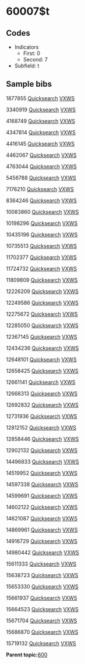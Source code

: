 # 60007$t

## Codes

-   Indicators
    -   First: 0
    -   Second: 7
-   Subfield: t

## Sample bibs

1877855 [Quicksearch](https://search.library.yale.edu/catalog/1877855) [VXWS](http://prodorbis.library.yale.edu:7014/vxws/GetHoldingsService?bibId=1877855)

3340919 [Quicksearch](https://search.library.yale.edu/catalog/3340919) [VXWS](http://prodorbis.library.yale.edu:7014/vxws/GetHoldingsService?bibId=3340919)

4168749 [Quicksearch](https://search.library.yale.edu/catalog/4168749) [VXWS](http://prodorbis.library.yale.edu:7014/vxws/GetHoldingsService?bibId=4168749)

4347814 [Quicksearch](https://search.library.yale.edu/catalog/4347814) [VXWS](http://prodorbis.library.yale.edu:7014/vxws/GetHoldingsService?bibId=4347814)

4416145 [Quicksearch](https://search.library.yale.edu/catalog/4416145) [VXWS](http://prodorbis.library.yale.edu:7014/vxws/GetHoldingsService?bibId=4416145)

4462067 [Quicksearch](https://search.library.yale.edu/catalog/4462067) [VXWS](http://prodorbis.library.yale.edu:7014/vxws/GetHoldingsService?bibId=4462067)

4763044 [Quicksearch](https://search.library.yale.edu/catalog/4763044) [VXWS](http://prodorbis.library.yale.edu:7014/vxws/GetHoldingsService?bibId=4763044)

5456788 [Quicksearch](https://search.library.yale.edu/catalog/5456788) [VXWS](http://prodorbis.library.yale.edu:7014/vxws/GetHoldingsService?bibId=5456788)

7176210 [Quicksearch](https://search.library.yale.edu/catalog/7176210) [VXWS](http://prodorbis.library.yale.edu:7014/vxws/GetHoldingsService?bibId=7176210)

8364246 [Quicksearch](https://search.library.yale.edu/catalog/8364246) [VXWS](http://prodorbis.library.yale.edu:7014/vxws/GetHoldingsService?bibId=8364246)

10083860 [Quicksearch](https://search.library.yale.edu/catalog/10083860) [VXWS](http://prodorbis.library.yale.edu:7014/vxws/GetHoldingsService?bibId=10083860)

10198296 [Quicksearch](https://search.library.yale.edu/catalog/10198296) [VXWS](http://prodorbis.library.yale.edu:7014/vxws/GetHoldingsService?bibId=10198296)

10435196 [Quicksearch](https://search.library.yale.edu/catalog/10435196) [VXWS](http://prodorbis.library.yale.edu:7014/vxws/GetHoldingsService?bibId=10435196)

10735513 [Quicksearch](https://search.library.yale.edu/catalog/10735513) [VXWS](http://prodorbis.library.yale.edu:7014/vxws/GetHoldingsService?bibId=10735513)

11702377 [Quicksearch](https://search.library.yale.edu/catalog/11702377) [VXWS](http://prodorbis.library.yale.edu:7014/vxws/GetHoldingsService?bibId=11702377)

11724732 [Quicksearch](https://search.library.yale.edu/catalog/11724732) [VXWS](http://prodorbis.library.yale.edu:7014/vxws/GetHoldingsService?bibId=11724732)

11809809 [Quicksearch](https://search.library.yale.edu/catalog/11809809) [VXWS](http://prodorbis.library.yale.edu:7014/vxws/GetHoldingsService?bibId=11809809)

12226209 [Quicksearch](https://search.library.yale.edu/catalog/12226209) [VXWS](http://prodorbis.library.yale.edu:7014/vxws/GetHoldingsService?bibId=12226209)

12249586 [Quicksearch](https://search.library.yale.edu/catalog/12249586) [VXWS](http://prodorbis.library.yale.edu:7014/vxws/GetHoldingsService?bibId=12249586)

12275672 [Quicksearch](https://search.library.yale.edu/catalog/12275672) [VXWS](http://prodorbis.library.yale.edu:7014/vxws/GetHoldingsService?bibId=12275672)

12285050 [Quicksearch](https://search.library.yale.edu/catalog/12285050) [VXWS](http://prodorbis.library.yale.edu:7014/vxws/GetHoldingsService?bibId=12285050)

12367145 [Quicksearch](https://search.library.yale.edu/catalog/12367145) [VXWS](http://prodorbis.library.yale.edu:7014/vxws/GetHoldingsService?bibId=12367145)

12434236 [Quicksearch](https://search.library.yale.edu/catalog/12434236) [VXWS](http://prodorbis.library.yale.edu:7014/vxws/GetHoldingsService?bibId=12434236)

12648101 [Quicksearch](https://search.library.yale.edu/catalog/12648101) [VXWS](http://prodorbis.library.yale.edu:7014/vxws/GetHoldingsService?bibId=12648101)

12658425 [Quicksearch](https://search.library.yale.edu/catalog/12658425) [VXWS](http://prodorbis.library.yale.edu:7014/vxws/GetHoldingsService?bibId=12658425)

12661141 [Quicksearch](https://search.library.yale.edu/catalog/12661141) [VXWS](http://prodorbis.library.yale.edu:7014/vxws/GetHoldingsService?bibId=12661141)

12668313 [Quicksearch](https://search.library.yale.edu/catalog/12668313) [VXWS](http://prodorbis.library.yale.edu:7014/vxws/GetHoldingsService?bibId=12668313)

12692832 [Quicksearch](https://search.library.yale.edu/catalog/12692832) [VXWS](http://prodorbis.library.yale.edu:7014/vxws/GetHoldingsService?bibId=12692832)

12731936 [Quicksearch](https://search.library.yale.edu/catalog/12731936) [VXWS](http://prodorbis.library.yale.edu:7014/vxws/GetHoldingsService?bibId=12731936)

12812152 [Quicksearch](https://search.library.yale.edu/catalog/12812152) [VXWS](http://prodorbis.library.yale.edu:7014/vxws/GetHoldingsService?bibId=12812152)

12858446 [Quicksearch](https://search.library.yale.edu/catalog/12858446) [VXWS](http://prodorbis.library.yale.edu:7014/vxws/GetHoldingsService?bibId=12858446)

12902132 [Quicksearch](https://search.library.yale.edu/catalog/12902132) [VXWS](http://prodorbis.library.yale.edu:7014/vxws/GetHoldingsService?bibId=12902132)

14496833 [Quicksearch](https://search.library.yale.edu/catalog/14496833) [VXWS](http://prodorbis.library.yale.edu:7014/vxws/GetHoldingsService?bibId=14496833)

14519952 [Quicksearch](https://search.library.yale.edu/catalog/14519952) [VXWS](http://prodorbis.library.yale.edu:7014/vxws/GetHoldingsService?bibId=14519952)

14597338 [Quicksearch](https://search.library.yale.edu/catalog/14597338) [VXWS](http://prodorbis.library.yale.edu:7014/vxws/GetHoldingsService?bibId=14597338)

14599691 [Quicksearch](https://search.library.yale.edu/catalog/14599691) [VXWS](http://prodorbis.library.yale.edu:7014/vxws/GetHoldingsService?bibId=14599691)

14602122 [Quicksearch](https://search.library.yale.edu/catalog/14602122) [VXWS](http://prodorbis.library.yale.edu:7014/vxws/GetHoldingsService?bibId=14602122)

14621087 [Quicksearch](https://search.library.yale.edu/catalog/14621087) [VXWS](http://prodorbis.library.yale.edu:7014/vxws/GetHoldingsService?bibId=14621087)

14869961 [Quicksearch](https://search.library.yale.edu/catalog/14869961) [VXWS](http://prodorbis.library.yale.edu:7014/vxws/GetHoldingsService?bibId=14869961)

14916729 [Quicksearch](https://search.library.yale.edu/catalog/14916729) [VXWS](http://prodorbis.library.yale.edu:7014/vxws/GetHoldingsService?bibId=14916729)

14980442 [Quicksearch](https://search.library.yale.edu/catalog/14980442) [VXWS](http://prodorbis.library.yale.edu:7014/vxws/GetHoldingsService?bibId=14980442)

15611333 [Quicksearch](https://search.library.yale.edu/catalog/15611333) [VXWS](http://prodorbis.library.yale.edu:7014/vxws/GetHoldingsService?bibId=15611333)

15638723 [Quicksearch](https://search.library.yale.edu/catalog/15638723) [VXWS](http://prodorbis.library.yale.edu:7014/vxws/GetHoldingsService?bibId=15638723)

15653330 [Quicksearch](https://search.library.yale.edu/catalog/15653330) [VXWS](http://prodorbis.library.yale.edu:7014/vxws/GetHoldingsService?bibId=15653330)

15661937 [Quicksearch](https://search.library.yale.edu/catalog/15661937) [VXWS](http://prodorbis.library.yale.edu:7014/vxws/GetHoldingsService?bibId=15661937)

15664523 [Quicksearch](https://search.library.yale.edu/catalog/15664523) [VXWS](http://prodorbis.library.yale.edu:7014/vxws/GetHoldingsService?bibId=15664523)

15671704 [Quicksearch](https://search.library.yale.edu/catalog/15671704) [VXWS](http://prodorbis.library.yale.edu:7014/vxws/GetHoldingsService?bibId=15671704)

15686870 [Quicksearch](https://search.library.yale.edu/catalog/15686870) [VXWS](http://prodorbis.library.yale.edu:7014/vxws/GetHoldingsService?bibId=15686870)

15719132 [Quicksearch](https://search.library.yale.edu/catalog/15719132) [VXWS](http://prodorbis.library.yale.edu:7014/vxws/GetHoldingsService?bibId=15719132)

**Parent topic:**[600](../../tags/600/600.md)

